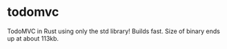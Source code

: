 # todomvc

TodoMVC in Rust using only the std library! Builds fast. Size of binary ends up
at about 113kb.
